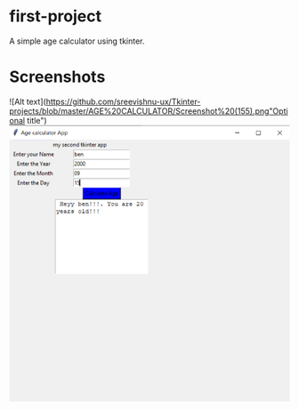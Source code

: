 
# first-project
A simple age calculator using tkinter.

# Screenshots
![Alt text](https://github.com/sreevishnu-ux/Tkinter-projects/blob/master/AGE%20CALCULATOR/Screenshot%20(155).png"Optional title")
![Alt text](https://github.com/sreevishnu-ux/Tkinter-projects/blob/master/AGE%20CALCULATOR/Screenshot%20(156).png "Optional title")
